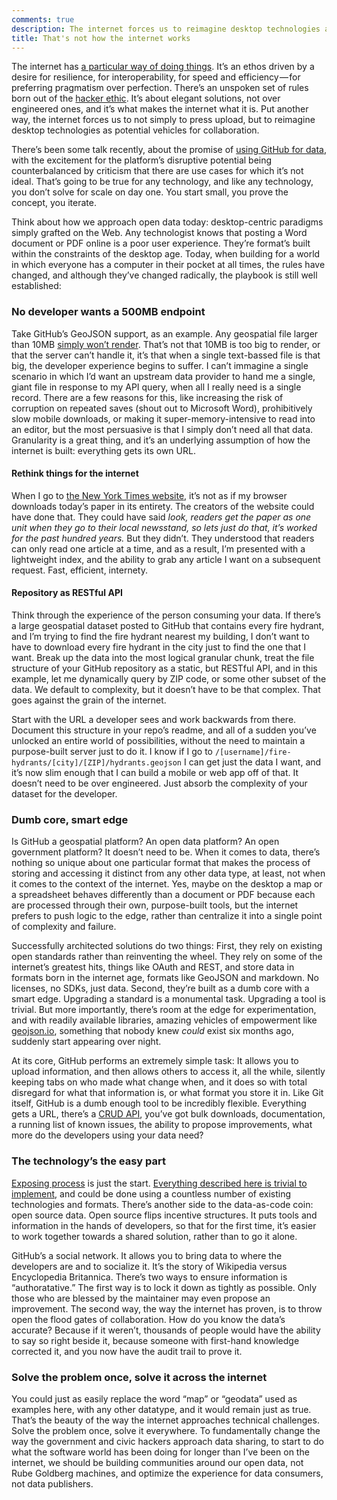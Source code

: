 ```yaml
---
comments: true
description: The internet forces us to reimagine desktop technologies as vehicles for collaboration.
title: That's not how the internet works
---
```


The internet has [a particular way of doing things](//ben.balter.com/2013/07/02/a-brief-history-of-the-internet/). It’s an ethos driven by a desire for resilience, for interoperability, for speed and efficiency — for preferring pragmatism over perfection. There’s an unspoken set of rules born out of the [hacker ethic](//ben.balter.com/2013/02/04/what-is-a-hacker/#the-hacker-ethic). It’s about elegant solutions, not over engineered ones, and it’s what makes the internet what it is. Put another way, the internet forces us to not simply to press upload, but to reimagine desktop technologies as potential vehicles for collaboration.

There’s been some talk recently, about the promise of [using GitHub for data](//ben.balter.com/2013/09/16/treat-data-as-code/), with the excitement for the platform’s disruptive potential being counterbalanced by criticism that there are use cases for which it’s not ideal. That’s going to be true for any technology, and like any technology, you don’t solve for scale on day one. You start small, you prove the concept, you iterate.

Think about how we approach open data today: desktop-centric paradigms simply grafted on the Web. Any technologist knows that posting a Word document or PDF online is a poor user experience. They’re format’s built within the constraints of the desktop age. Today, when building for a world in which everyone has a computer in their pocket at all times, the rules have changed, and although they’ve changed radically, the playbook is still well established:

### No developer wants a 500MB endpoint

Take GitHub’s GeoJSON support, as an example. Any geospatial file larger than 10MB [simply won’t render](https://help.github.com/articles/mapping-geojson-files-on-github#troubleshooting). That’s not that 10MB is too big to render, or that the server can’t handle it, it’s that when a single text-bassed file is that big, the developer experience begins to suffer. I can’t immagine a single scenario in which I’d want an upstream data provider to hand me a single, giant file in response to my API query, when all I really need is a single record. There are a few reasons for this, like increasing the risk of corruption on repeated saves (shout out to Microsoft Word), prohibitively slow mobile downloads, or making it super-memory-intensive to read into an editor, but the most persuasive is that I simply don’t need all that data. Granularity is a great thing, and it’s an underlying assumption of how the internet is built: everything gets its own URL.

#### Rethink things for the internet

When I go to [the New York Times website](http://nytimes.com), it’s not as if my browser downloads today’s paper in its entirety. The creators of the website could have done that. They could have said *look, readers get the paper as one unit when they go to their local newsstand, so lets just do that, it’s worked for the past hundred years.* But they didn’t. They understood that readers can only read one article at a time, and as a result, I’m presented with a lightweight index, and the ability to grab any article I want on a subsequent request. Fast, efficient, internety.

#### Repository as RESTful API

Think through the experience of the person consuming your data. If there’s a large geospatial dataset posted to GitHub that contains every fire hydrant, and I’m trying to find the fire hydrant nearest my building, I don’t want to have to download every fire hydrant in the city just to find the one that I want. Break up the data into the most logical granular chunk, treat the file structure of your GitHub repository as a static, but RESTful API, and in this example, let me dynamically query by ZIP code, or some other subset of the data. We default to complexity, but it doesn’t have to be that complex. That goes against the grain of the internet.

Start with the URL a developer sees and work backwards from there. Document this structure in your repo’s readme, and all of a sudden you’ve unlocked an entire world of possibilities, without the need to maintain a purpose-built server just to do it. I know if I go to `/[username]/fire-hydrants/[city]/[ZIP]/hydrants.geojson` I can get just the data I want, and it’s now slim enough that I can build a mobile or web app off of that. It doesn’t need to be over engineered. Just absorb the complexity of your dataset for the developer.

### Dumb core, smart edge

Is GitHub a geospatial platform? An open data platform? An open government platform? It doesn’t need to be. When it comes to data, there’s nothing so unique about one particular format that makes the process of storing and accessing it distinct from any other data type, at least, not when it comes to the context of the internet. Yes, maybe on the desktop a map or a spreadsheet behaves differently than a document or PDF because each are processed through their own, purpose-built tools, but the internet prefers to push logic to the edge, rather than centralize it into a single point of complexity and failure.

Successfully architected solutions do two things: First, they rely on existing open standards rather than reinventing the wheel. They rely on some of the internet’s greatest hits, things like OAuth and REST, and store data in formats born in the internet age, formats like GeoJSON and markdown. No licenses, no SDKs, just data. Second, they’re built as a dumb core with a smart edge. Upgrading a standard is a monumental task. Upgrading a tool is trivial. But more importantly, there’s room at the edge for experimentation, and with readily available libraries, amazing vehicles of empowerment like [geojson.io](http://geojson.io), something that nobody knew *could* exist six months ago, suddenly start appearing over night.

At its core, GitHub performs an extremely simple task: It allows you to upload information, and then allows others to access it, all the while, silently keeping tabs on who made what change when, and it does so with total disregard for what that information is, or what format you store it in. Like Git itself, GitHub is a dumb enough tool to be incredibly flexible. Everything gets a URL, there’s a [CRUD API](http://developer.github.com/changes/2013-05-06-create-update-delete-individual-files/), you’ve got bulk downloads, documentation, a running list of known issues, the ability to propose improvements, what more do the developers using your data need?

### The technology’s the easy part

[Exposing process](//ben.balter.com/2013/09/16/treat-data-as-code/) is just the start. [Everything described here is trivial to implement](//ben.balter.com/2013/07/01/technologys-the-easy-part/), and could be done using a countless number of existing technologies and formats. There’s another side to the data-as-code coin: open source data. Open source flips incentive structures. It puts tools and information in the hands of developers, so that for the first time, it’s easier to work together towards a shared solution, rather than to go it alone.

GitHub’s a social network. It allows you to bring data to where the developers are and to socialize it. It’s the story of Wikipedia versus Encyclopedia Britannica. There’s two ways to ensure information is “authoratative.” The first way is to lock it down as tightly as possible. Only those who are blessed by the maintainer may even propose an improvement. The second way, the way the internet has proven, is to throw open the flood gates of collaboration. How do you know the data’s accurate? Because if it weren’t, thousands of people would have the ability to say so right beside it, because someone with first-hand knowledge corrected it, and you now have the audit trail to prove it.

### Solve the problem once, solve it across the internet

You could just as easily replace the word “map” or “geodata” used as examples here, with any other datatype, and it would remain just as true. That’s the beauty of the way the internet approaches technical challenges. Solve the problem once, solve it everywhere. To fundamentally change the way the government and civic hackers approach data sharing, to start to do what the software world has been doing for longer than I’ve been on the internet, we should be building communities around our open data, not Rube Goldberg machines, and optimize the experience for data consumers, not data publishers.

